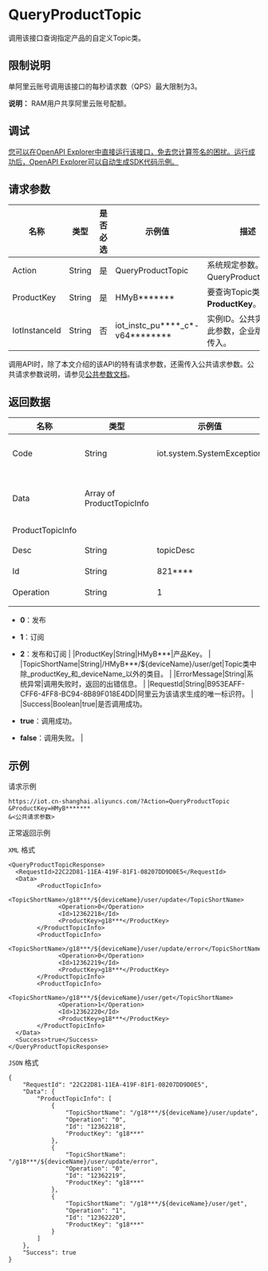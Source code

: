 # QueryProductTopic

调用该接口查询指定产品的自定义Topic类。

## 限制说明

单阿里云账号调用该接口的每秒请求数（QPS）最大限制为3。

**说明：** RAM用户共享阿里云账号配额。

## 调试

[您可以在OpenAPI Explorer中直接运行该接口，免去您计算签名的困扰。运行成功后，OpenAPI Explorer可以自动生成SDK代码示例。](https://api.aliyun.com/#product=Iot&api=QueryProductTopic&type=RPC&version=2018-01-20)

## 请求参数

|名称|类型|是否必选|示例值|描述|
|--|--|----|---|--|
|Action|String|是|QueryProductTopic|系统规定参数。取值：QueryProductTopic。 |
|ProductKey|String|是|HMyB\*\*\*\*\*\*\*|要查询Topic类的产品**ProductKey**。 |
|IotInstanceId|String|否|iot\_instc\_pu\*\*\*\*\_c\*-v64\*\*\*\*\*\*\*\*|实例ID。公共实例不传此参数，企业版实例需传入。 |

调用API时，除了本文介绍的该API的特有请求参数，还需传入公共请求参数。公共请求参数说明，请参见[公共参数文档](~~30561~~)。

## 返回数据

|名称|类型|示例值|描述|
|--|--|---|--|
|Code|String|iot.system.SystemException|调用失败时，返回的错误码。更多信息，请参见[错误码](~~87387~~)。 |
|Data|Array of ProductTopicInfo| |调用成功时，返回的Topic类信息列表。详情参见以下**ProductTopicInfo**。 |
|ProductTopicInfo| | | |
|Desc|String|topicDesc|Topic类的描述信息。 |
|Id|String|821\*\*\*\*|Topic类的ID。 |
|Operation|String|1|设备对该Topic类的操作权限，取值：

 -   **0**：发布
-   **1**：订阅
-   **2**：发布和订阅 |
|ProductKey|String|HMyB\*\*\*|产品Key。 |
|TopicShortName|String|/HMyB\*\*\*/$\{deviceName\}/user/get|Topic类中除\_productKey\_和\_deviceName\_以外的类目。 |
|ErrorMessage|String|系统异常|调用失败时，返回的出错信息。 |
|RequestId|String|B953EAFF-CFF6-4FF8-BC94-8B89F018E4DD|阿里云为该请求生成的唯一标识符。 |
|Success|Boolean|true|是否调用成功。

 -   **true**：调用成功。
-   **false**：调用失败。 |

## 示例

请求示例

```
https://iot.cn-shanghai.aliyuncs.com/?Action=QueryProductTopic
&ProductKey=HMyB*******
&<公共请求参数>
```

正常返回示例

`XML` 格式

```
<QueryProductTopicResponse>
  <RequestId>22C22D81-11EA-419F-81F1-08207DD9D0E5</RequestId>
  <Data>
        <ProductTopicInfo>
              <TopicShortName>/g18***/${deviceName}/user/update</TopicShortName>
              <Operation>0</Operation>
              <Id>12362218</Id>
              <ProductKey>g18***</ProductKey>
        </ProductTopicInfo>
        <ProductTopicInfo>
              <TopicShortName>/g18***/${deviceName}/user/update/error</TopicShortName>
              <Operation>0</Operation>
              <Id>12362219</Id>
              <ProductKey>g18***</ProductKey>
        </ProductTopicInfo>
        <ProductTopicInfo>
              <TopicShortName>/g18***/${deviceName}/user/get</TopicShortName>
              <Operation>1</Operation>
              <Id>12362220</Id>
              <ProductKey>g18***</ProductKey>
        </ProductTopicInfo>
  </Data>
  <Success>true</Success>
</QueryProductTopicResponse>
```

`JSON` 格式

```
{
	"RequestId": "22C22D81-11EA-419F-81F1-08207DD9D0E5",
	"Data": {
		"ProductTopicInfo": [
			{
				"TopicShortName": "/g18***/${deviceName}/user/update",
				"Operation": "0",
				"Id": "12362218",
				"ProductKey": "g18***"
			},
			{
				"TopicShortName": "/g18***/${deviceName}/user/update/error",
				"Operation": "0",
				"Id": "12362219",
				"ProductKey": "g18***"
			},
			{
				"TopicShortName": "/g18***/${deviceName}/user/get",
				"Operation": "1",
				"Id": "12362220",
				"ProductKey": "g18***"
			}
		]
	},
	"Success": true
}
```


